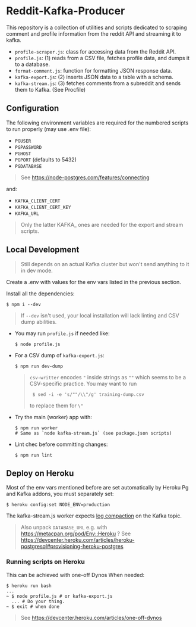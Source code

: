 # Reddit-Kafka-Producer

This repository is a collection of utilities and scripts dedicated to scraping comment and profile information from the reddit API and streaming it to kafka.

- `profile-scraper.js`: class for accessing data from the Reddit API.
- `profile.js`: (1) reads from a CSV file, fetches profile data, and dumps it to a database.
- `format-comment.js`: function for formatting JSON response data.
- `kafka-export.js`: (2) inserts JSON data to a table with a schema.
- `kafka-stream.js`: (3) fetches comments from a subreddit and sends them to Kafka. (See Procfile)

## Configuration

The following environment variables are required for the numbered scripts to run
properly (may use .env file):

- `PGUSER`
- `PGPASSWORD`
- `PGHOST`
- `PGPORT` (defaults to 5432)
- `PGDATABASE`

> See https://node-postgres.com/features/connecting

and:

- `KAFKA_CLIENT_CERT`
- `KAFKA_CLIENT_CERT_KEY`
- `KAFKA_URL`

> Only the latter KAFKA_ ones are needed for the export and stream scripts.

## Local Development

> Still depends on an actual Kafka cluster but won't send anything to it in dev mode.

Create a .env with values for the env vars listed in the previous section.

Install all the dependencies:

```console
$ npm i --dev
```
> If `--dev` isn't used, your local installation will lack linting and CSV dump abilities.

- You may run `profile.js` if needed like:
    
    ```console
    $ node profile.js
    ```

- For a CSV dump of `kafka-export.js`:

    ```console
    $ npm run dev-dump
    ```

    > `csv-writter` encodes `"` inside strings as `""` which seems to be a CSV-specific practice. You may want to run
    > ```console
    >  $ sed -i -e 's/""/\\"/g' training-dump.csv
    >  ```
    > to replace them for `\"`

- Try the main (worker) app with:

    ```console
    $ npm run worker
    # Same as `node kafka-stream.js` (see package.json scripts)
    ```

- Lint chec before committing changes:

    ```console
    $ npm run lint
    ```

## Deploy on Heroku

Most of the env vars mentioned before are set automatically by Heroku Pg and Kafka addons, you must separately set:

```console
$ heroku config:set NODE_ENV=production
```

The kafka-stream.js worker expects [log compaction](https://devcenter.heroku.com/articles/kafka-on-heroku#log-compaction) on the Kafka topic.

> Also unpack `DATABASE_URL` e.g. with https://metacpan.org/pod/Env::Heroku ?
  See https://devcenter.heroku.com/articles/heroku-postgresql#provisioning-heroku-postgres

### Running scripts on Heroku
This can be achieved with one-off Dynos When needed:

```console
$ heroku run bash
...
~ $ node profile.js # or kafka-export.js
  ... # Do your thing.
~ $ exit # when done
```

> See https://devcenter.heroku.com/articles/one-off-dynos

